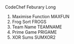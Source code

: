 CodeChef Feburary Long 

1) Maximise Function   MAXFUN
2) Frog Sort   FROGS
3) Team Name TEAMNAME
4) Prime Game  PRIGAME
5) XOR Sums  SUMXOR2

